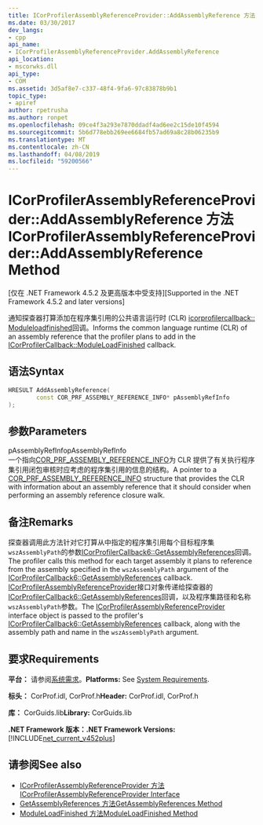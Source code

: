 ```yaml
---
title: ICorProfilerAssemblyReferenceProvider::AddAssemblyReference 方法
ms.date: 03/30/2017
dev_langs:
- cpp
api_name:
- ICorProfilerAssemblyReferenceProvider.AddAssemblyReference
api_location:
- mscorwks.dll
api_type:
- COM
ms.assetid: 3d5af8e7-c337-48f4-9fa6-97c83878b9b1
topic_type:
- apiref
author: rpetrusha
ms.author: ronpet
ms.openlocfilehash: 09ce4f3a293e7870ddadf4ad6ee2c15de10f4594
ms.sourcegitcommit: 5b6d778ebb269ee6684fb57ad69a8c28b06235b9
ms.translationtype: MT
ms.contentlocale: zh-CN
ms.lasthandoff: 04/08/2019
ms.locfileid: "59200566"
---
```

# <a name="icorprofilerassemblyreferenceprovideraddassemblyreference-method"></a><span data-ttu-id="df69d-102">ICorProfilerAssemblyReferenceProvider::AddAssemblyReference 方法</span><span class="sxs-lookup"><span data-stu-id="df69d-102">ICorProfilerAssemblyReferenceProvider::AddAssemblyReference Method</span></span>
<span data-ttu-id="df69d-103">[仅在 .NET Framework 4.5.2 及更高版本中受支持]</span><span class="sxs-lookup"><span data-stu-id="df69d-103">[Supported in the .NET Framework 4.5.2 and later versions]</span></span>  
  
 <span data-ttu-id="df69d-104">通知探查器打算添加在程序集引用的公共语言运行时 (CLR) [icorprofilercallback:: Moduleloadfinished](../../../../docs/framework/unmanaged-api/profiling/icorprofilercallback-moduleloadfinished-method.md)回调。</span><span class="sxs-lookup"><span data-stu-id="df69d-104">Informs the common language runtime (CLR) of an assembly reference that the profiler plans to add in the [ICorProfilerCallback::ModuleLoadFinished](../../../../docs/framework/unmanaged-api/profiling/icorprofilercallback-moduleloadfinished-method.md) callback.</span></span>  
  
## <a name="syntax"></a><span data-ttu-id="df69d-105">语法</span><span class="sxs-lookup"><span data-stu-id="df69d-105">Syntax</span></span>  
  
```cpp
HRESULT AddAssemblyReference(  
        const COR_PRF_ASSEMBLY_REFERENCE_INFO* pAssemblyRefInfo  
);  
```  
  
## <a name="parameters"></a><span data-ttu-id="df69d-106">参数</span><span class="sxs-lookup"><span data-stu-id="df69d-106">Parameters</span></span>  
 <span data-ttu-id="df69d-107">pAssemblyRefInfo</span><span class="sxs-lookup"><span data-stu-id="df69d-107">pAssemblyRefInfo</span></span>  
 <span data-ttu-id="df69d-108">一个指向[COR_PRF_ASSEMBLY_REFERENCE_INFO](../../../../docs/framework/unmanaged-api/profiling/cor-prf-assembly-reference-info-structure.md)为 CLR 提供了有关执行程序集引用闭包审核时应考虑的程序集引用的信息的结构。</span><span class="sxs-lookup"><span data-stu-id="df69d-108">A pointer to a [COR_PRF_ASSEMBLY_REFERENCE_INFO](../../../../docs/framework/unmanaged-api/profiling/cor-prf-assembly-reference-info-structure.md) structure that provides the CLR with information about an assembly reference that it should consider when performing an assembly reference closure walk.</span></span>  
  
## <a name="remarks"></a><span data-ttu-id="df69d-109">备注</span><span class="sxs-lookup"><span data-stu-id="df69d-109">Remarks</span></span>  
 <span data-ttu-id="df69d-110">探查器调用此方法针对它打算从中指定的程序集引用每个目标程序集`wszAssemblyPath`的参数[ICorProfilerCallback6::GetAssemblyReferences](../../../../docs/framework/unmanaged-api/profiling/icorprofilercallback6-getassemblyreferences-method.md)回调。</span><span class="sxs-lookup"><span data-stu-id="df69d-110">The profiler calls this method for each target assembly it plans to reference from the assembly specified in the `wszAssemblyPath` argument of the [ICorProfilerCallback6::GetAssemblyReferences](../../../../docs/framework/unmanaged-api/profiling/icorprofilercallback6-getassemblyreferences-method.md) callback.</span></span> <span data-ttu-id="df69d-111">[ICorProfilerAssemblyReferenceProvider](../../../../docs/framework/unmanaged-api/profiling/icorprofilerassemblyreferenceprovider-interface.md)接口对象传递给探查器的[ICorProfilerCallback6::GetAssemblyReferences](../../../../docs/framework/unmanaged-api/profiling/icorprofilercallback6-getassemblyreferences-method.md)回调，以及程序集路径和名称`wszAssemblyPath`参数。</span><span class="sxs-lookup"><span data-stu-id="df69d-111">The [ICorProfilerAssemblyReferenceProvider](../../../../docs/framework/unmanaged-api/profiling/icorprofilerassemblyreferenceprovider-interface.md) interface object is passed to the profiler's [ICorProfilerCallback6::GetAssemblyReferences](../../../../docs/framework/unmanaged-api/profiling/icorprofilercallback6-getassemblyreferences-method.md) callback, along with the assembly path and name in the `wszAssemblyPath` argument.</span></span>  
  
## <a name="requirements"></a><span data-ttu-id="df69d-112">要求</span><span class="sxs-lookup"><span data-stu-id="df69d-112">Requirements</span></span>  
 <span data-ttu-id="df69d-113">**平台：** 请参阅[系统需求](../../../../docs/framework/get-started/system-requirements.md)。</span><span class="sxs-lookup"><span data-stu-id="df69d-113">**Platforms:** See [System Requirements](../../../../docs/framework/get-started/system-requirements.md).</span></span>  
  
 <span data-ttu-id="df69d-114">**标头：** CorProf.idl, CorProf.h</span><span class="sxs-lookup"><span data-stu-id="df69d-114">**Header:** CorProf.idl, CorProf.h</span></span>  
  
 <span data-ttu-id="df69d-115">**库：** CorGuids.lib</span><span class="sxs-lookup"><span data-stu-id="df69d-115">**Library:** CorGuids.lib</span></span>  
  
 **<span data-ttu-id="df69d-116">.NET Framework 版本：</span><span class="sxs-lookup"><span data-stu-id="df69d-116">.NET Framework Versions:</span></span>** [!INCLUDE[net_current_v452plus](../../../../includes/net-current-v452plus-md.md)]  
  
## <a name="see-also"></a><span data-ttu-id="df69d-117">请参阅</span><span class="sxs-lookup"><span data-stu-id="df69d-117">See also</span></span>

- [<span data-ttu-id="df69d-118">ICorProfilerAssemblyReferenceProvider 方法</span><span class="sxs-lookup"><span data-stu-id="df69d-118">ICorProfilerAssemblyReferenceProvider Interface</span></span>](../../../../docs/framework/unmanaged-api/profiling/icorprofilerassemblyreferenceprovider-interface.md)
- [<span data-ttu-id="df69d-119">GetAssemblyReferences 方法</span><span class="sxs-lookup"><span data-stu-id="df69d-119">GetAssemblyReferences Method</span></span>](../../../../docs/framework/unmanaged-api/profiling/icorprofilercallback6-getassemblyreferences-method.md)
- [<span data-ttu-id="df69d-120">ModuleLoadFinished 方法</span><span class="sxs-lookup"><span data-stu-id="df69d-120">ModuleLoadFinished Method</span></span>](../../../../docs/framework/unmanaged-api/profiling/icorprofilercallback-moduleloadfinished-method.md)
